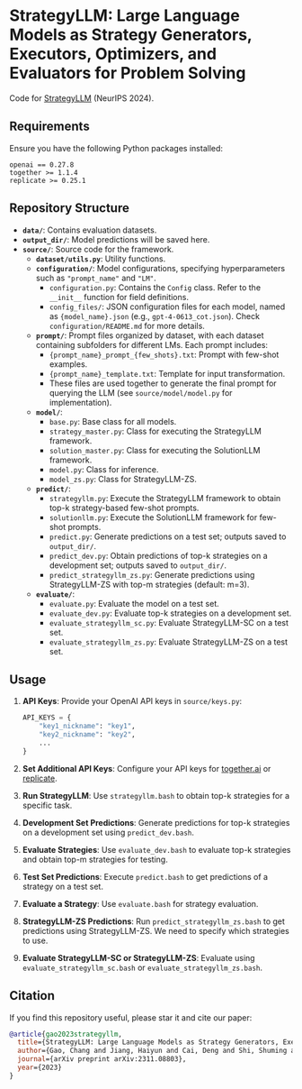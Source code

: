 # StrategyLLM: Large Language Models as Strategy Generators, Executors, Optimizers, and Evaluators for Problem Solving

Code for [StrategyLLM](https://arxiv.org/abs/2311.08803) (NeurIPS 2024).

## Requirements
Ensure you have the following Python packages installed:
```
openai == 0.27.8
together >= 1.1.4
replicate >= 0.25.1
```

## Repository Structure
- **`data/`**: Contains evaluation datasets.
- **`output_dir/`**: Model predictions will be saved here.
- **`source/`**: Source code for the framework.
  - **`dataset/utils.py`**: Utility functions.
  - **`configuration/`**: Model configurations, specifying hyperparameters such as `"prompt_name"` and `"LM"`.
    - `configuration.py`: Contains the `Config` class. Refer to the `__init__` function for field definitions.
    - `config_files/`: JSON configuration files for each model, named as `{model_name}.json` (e.g., `gpt-4-0613_cot.json`). Check `configuration/README.md` for more details.
  - **`prompt/`**: Prompt files organized by dataset, with each dataset containing subfolders for different LMs. Each prompt includes:
    - `{prompt_name}_prompt_{few_shots}.txt`: Prompt with few-shot examples.
    - `{prompt_name}_template.txt`: Template for input transformation.
    - These files are used together to generate the final prompt for querying the LLM (see `source/model/model.py` for implementation).
  - **`model/`**:
    - `base.py`: Base class for all models.
    - `strategy_master.py`: Class for executing the StrategyLLM framework.
    - `solution_master.py`: Class for executing the SolutionLLM framework.
    - `model.py`: Class for inference.
    - `model_zs.py`: Class for StrategyLLM-ZS.
  - **`predict/`**:
    - `strategyllm.py`: Execute the StrategyLLM framework to obtain top-k strategy-based few-shot prompts.
    - `solutionllm.py`: Execute the SolutionLLM framework for few-shot prompts.
    - `predict.py`: Generate predictions on a test set; outputs saved to `output_dir/`.
    - `predict_dev.py`: Obtain predictions of top-k strategies on a development set; outputs saved to `output_dir/`.
    - `predict_strategyllm_zs.py`: Generate predictions using StrategyLLM-ZS with top-m strategies (default: m=3).
  - **`evaluate/`**:
    - `evaluate.py`: Evaluate the model on a test set.
    - `evaluate_dev.py`: Evaluate top-k strategies on a development set.
    - `evaluate_strategyllm_sc.py`: Evaluate StrategyLLM-SC on a test set.
    - `evaluate_strategyllm_zs.py`: Evaluate StrategyLLM-ZS on a test set.

## Usage
1. **API Keys**: Provide your OpenAI API keys in `source/keys.py`:
   ```python
   API_KEYS = {
       "key1_nickname": "key1",
       "key2_nickname": "key2",
       ...
   }
   ```

2. **Set Additional API Keys**: Configure your API keys for [together.ai](https://docs.together.ai/docs/quickstart) or [replicate](https://replicate.com/docs/get-started/python).

3. **Run StrategyLLM**: Use `strategyllm.bash` to obtain top-k strategies for a specific task.

4. **Development Set Predictions**: Generate predictions for top-k strategies on a development set using `predict_dev.bash`.

5. **Evaluate Strategies**: Use `evaluate_dev.bash` to evaluate top-k strategies and obtain top-m strategies for testing.

6. **Test Set Predictions**: Execute `predict.bash` to get predictions of a strategy on a test set.

7. **Evaluate a Strategy**: Use `evaluate.bash` for strategy evaluation.

8. **StrategyLLM-ZS Predictions**: Run `predict_strategyllm_zs.bash` to get predictions using StrategyLLM-ZS. We need to specify which strategies to use.

9. **Evaluate StrategyLLM-SC or StrategyLLM-ZS**: Evaluate using `evaluate_strategyllm_sc.bash` or `evaluate_strategyllm_zs.bash`.

## Citation
If you find this repository useful, please star it and cite our paper:
```bibtex
@article{gao2023strategyllm,
  title={StrategyLLM: Large Language Models as Strategy Generators, Executors, Optimizers, and Evaluators for Problem Solving},
  author={Gao, Chang and Jiang, Haiyun and Cai, Deng and Shi, Shuming and Lam, Wai},
  journal={arXiv preprint arXiv:2311.08803},
  year={2023}
}
```